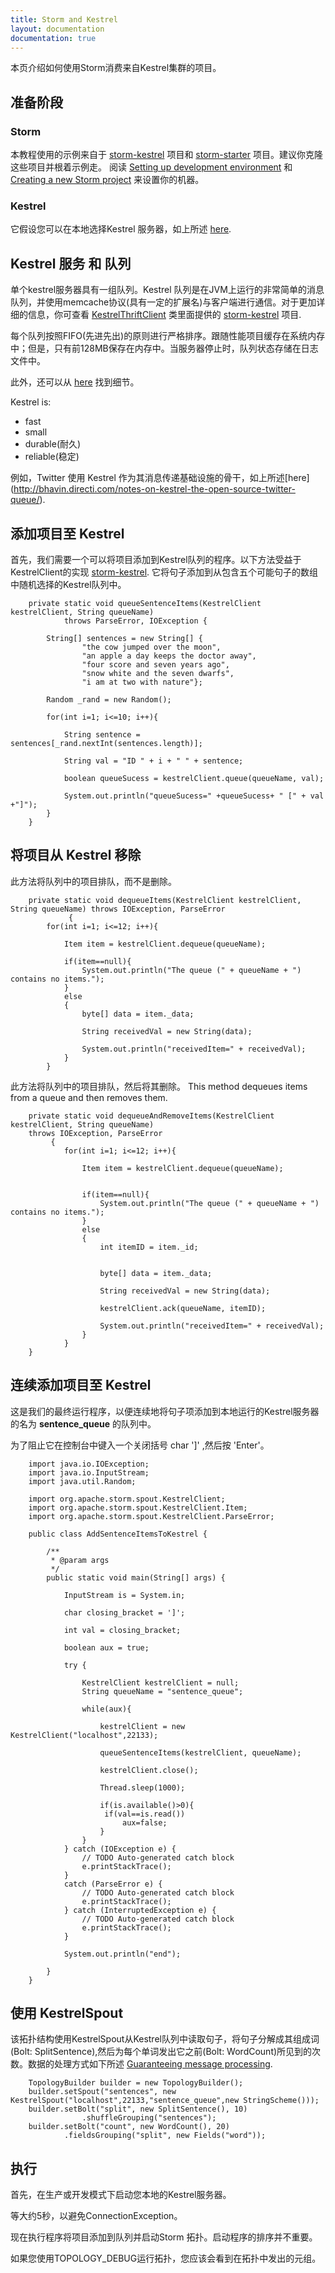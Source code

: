 ```yaml
---
title: Storm and Kestrel
layout: documentation
documentation: true
---
```

本页介绍如何使用Storm消费来自Kestrel集群的项目。

## 准备阶段
### Storm
本教程使用的示例来自于 [storm-kestrel](https://github.com/nathanmarz/storm-kestrel) 项目和 [storm-starter](http://github.com/apache/storm/blob/{{page.version}}/examples/storm-starter) 项目。建议你克隆这些项目并根着示例走。 阅读 [Setting up development environment](Setting-up-development-environment.html) 和 [Creating a new Storm project](Creating-a-new-Storm-project.html) 来设置你的机器。
### Kestrel
它假设您可以在本地选择Kestrel 服务器，如上所述 [here](https://github.com/nathanmarz/storm-kestrel).

## Kestrel 服务 和 队列
单个kestrel服务器具有一组队列。Kestrel 队列是在JVM上运行的非常简单的消息队列，并使用memcache协议(具有一定的扩展名)与客户端进行通信。对于更加详细的信息，你可查看 [KestrelThriftClient](https://github.com/nathanmarz/storm-kestrel/blob/master/src/jvm/org/apache/storm/spout/KestrelThriftClient.java) 类里面提供的 [storm-kestrel](https://github.com/nathanmarz/storm-kestrel) 项目.

每个队列按照FIFO(先进先出)的原则进行严格排序。跟随性能项目缓存在系统内存中；但是，只有前128MB保存在内存中。当服务器停止时，队列状态存储在日志文件中。

此外，还可以从 [here](https://github.com/nathanmarz/kestrel/blob/master/docs/guide.md)
找到细节。

Kestrel is:
* fast
* small
* durable(耐久)
* reliable(稳定)

例如，Twitter 使用 Kestrel 作为其消息传递基础设施的骨干，如上所述[here] (http://bhavin.directi.com/notes-on-kestrel-the-open-source-twitter-queue/).

## 添加项目至 Kestrel
首先，我们需要一个可以将项目添加到Kestrel队列的程序。以下方法受益于 KestrelClient的实现 [storm-kestrel](https://github.com/nathanmarz/storm-kestrel). 它将句子添加到从包含五个可能句子的数组中随机选择的Kestrel队列中。

```
    private static void queueSentenceItems(KestrelClient kestrelClient, String queueName)
			throws ParseError, IOException {

		String[] sentences = new String[] {
	            "the cow jumped over the moon",
	            "an apple a day keeps the doctor away",
	            "four score and seven years ago",
	            "snow white and the seven dwarfs",
	            "i am at two with nature"};

		Random _rand = new Random();

		for(int i=1; i<=10; i++){

			String sentence = sentences[_rand.nextInt(sentences.length)];

			String val = "ID " + i + " " + sentence;

			boolean queueSucess = kestrelClient.queue(queueName, val);

			System.out.println("queueSucess=" +queueSucess+ " [" + val +"]");
		}
	}
```

## 将项目从 Kestrel 移除

此方法将队列中的项目排队，而不是删除。
```
    private static void dequeueItems(KestrelClient kestrelClient, String queueName) throws IOException, ParseError
			 {
		for(int i=1; i<=12; i++){

			Item item = kestrelClient.dequeue(queueName);

			if(item==null){
				System.out.println("The queue (" + queueName + ") contains no items.");
			}
			else
			{
				byte[] data = item._data;

				String receivedVal = new String(data);

				System.out.println("receivedItem=" + receivedVal);
			}
		}
```

此方法将队列中的项目排队，然后将其删除。
This method dequeues items from a queue and then removes them.
```
    private static void dequeueAndRemoveItems(KestrelClient kestrelClient, String queueName)
    throws IOException, ParseError
		 {
			for(int i=1; i<=12; i++){

				Item item = kestrelClient.dequeue(queueName);


				if(item==null){
					System.out.println("The queue (" + queueName + ") contains no items.");
				}
				else
				{
					int itemID = item._id;


					byte[] data = item._data;

					String receivedVal = new String(data);

					kestrelClient.ack(queueName, itemID);

					System.out.println("receivedItem=" + receivedVal);
				}
			}
	}
```

## 连续添加项目至 Kestrel

这是我们的最终运行程序，以便连续地将句子项添加到本地运行的Kestrel服务器的名为 **sentence_queue** 的队列中。

为了阻止它在控制台中键入一个关闭括号 char ']' ,然后按 'Enter'。

```
    import java.io.IOException;
    import java.io.InputStream;
    import java.util.Random;

    import org.apache.storm.spout.KestrelClient;
    import org.apache.storm.spout.KestrelClient.Item;
    import org.apache.storm.spout.KestrelClient.ParseError;

    public class AddSentenceItemsToKestrel {

    	/**
    	 * @param args
    	 */
    	public static void main(String[] args) {

    		InputStream is = System.in;

			char closing_bracket = ']';

			int val = closing_bracket;

			boolean aux = true;

			try {

				KestrelClient kestrelClient = null;
				String queueName = "sentence_queue";

				while(aux){

					kestrelClient = new KestrelClient("localhost",22133);

					queueSentenceItems(kestrelClient, queueName);

					kestrelClient.close();

					Thread.sleep(1000);

					if(is.available()>0){
					 if(val==is.read())
						 aux=false;
					}
				}
			} catch (IOException e) {
				// TODO Auto-generated catch block
				e.printStackTrace();
			}
			catch (ParseError e) {
				// TODO Auto-generated catch block
				e.printStackTrace();
			} catch (InterruptedException e) {
				// TODO Auto-generated catch block
				e.printStackTrace();
			}

			System.out.println("end");

	    }
	}
```
## 使用 KestrelSpout
该拓扑结构使用KestrelSpout从Kestrel队列中读取句子，将句子分解成其组成词(Bolt: SplitSentence),然后为每个单词发出它之前(Bolt: WordCount)所见到的次数。数据的处理方式如下所述 [Guaranteeing message processing](Guaranteeing-message-processing.html).

```
    TopologyBuilder builder = new TopologyBuilder();
    builder.setSpout("sentences", new KestrelSpout("localhost",22133,"sentence_queue",new StringScheme()));
    builder.setBolt("split", new SplitSentence(), 10)
    	        .shuffleGrouping("sentences");
    builder.setBolt("count", new WordCount(), 20)
	        .fieldsGrouping("split", new Fields("word"));
```

## 执行

首先，在生产或开发模式下启动您本地的Kestrel服务器。

等大约5秒，以避免ConnectionException。

现在执行程序将项目添加到队列并启动Storm 拓扑。启动程序的排序并不重要。

如果您使用TOPOLOGY_DEBUG运行拓扑，您应该会看到在拓扑中发出的元组。
